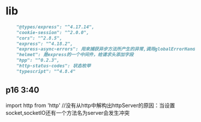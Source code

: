 # lib

```markdown
    "@types/express": "^4.17.14",
    "cookie-session": "^2.0.0",
    "cors": "^2.8.5",
    "express": "^4.18.2",
    "express-async-errors": 用来捕获异步方法所产生的异常,调用globalErrorHandler来处理产生的异常
    "helmet": 是express的一个中间件，给请求头添加字段
    "hpp": "^0.2.3",
    "http-status-codes": 状态枚举
    "typescript": "^4.8.4"
```
## p16 3:40
import http from 'http' //没有从http中解构出httpServer的原因：当设置socket,socketIO还有一个方法名为server会发生冲突
